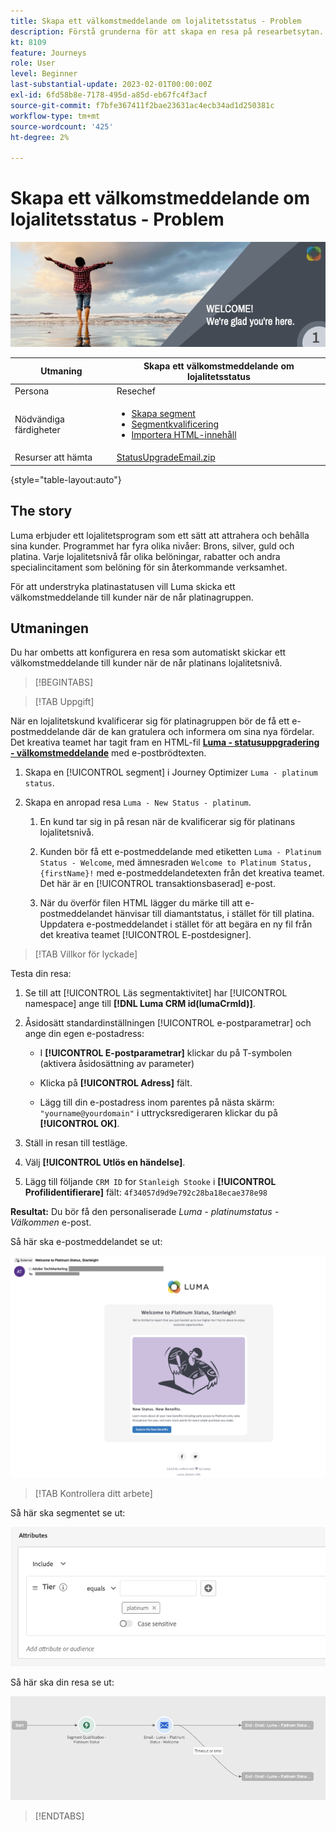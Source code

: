 ```yaml
---
title: Skapa ett välkomstmeddelande om lojalitetsstatus - Problem
description: Förstå grunderna för att skapa en resa på researbetsytan.
kt: 8109
feature: Journeys
role: User
level: Beginner
last-substantial-update: 2023-02-01T00:00:00Z
exl-id: 6fd58b8e-7178-495d-a85d-eb67fc4f3acf
source-git-commit: f7bfe367411f2bae23631ac4ecb34ad1d250381c
workflow-type: tm+mt
source-wordcount: '425'
ht-degree: 2%

---
```


# Skapa ett välkomstmeddelande om lojalitetsstatus - Problem

![Förmånsstatus, välkomstmeddelande - Challenge Banner](/help/challenges/assets/email-assets/luma-transactional-onboarding-1.png)

| Utmaning | Skapa ett välkomstmeddelande om lojalitetsstatus |
|---|---|
| Persona | Resechef |
| Nödvändiga färdigheter | <ul><li>[Skapa segment](https://experienceleague.adobe.com/docs/journey-optimizer-learn/tutorials/profiles-segments-subscriptions/create-segments.html)</li> <li>[Segmentkvalificering](https://experienceleague.adobe.com/docs/journey-optimizer-learn/tutorials/create-journeys/use-case-read-segment-qualification.html)</li><li>[Importera HTML-innehåll](https://experienceleague.adobe.com/docs/journey-optimizer-learn/tutorials/email-channel/import-and-author-html-email-content.html)</li></ul> |
| Resurser att hämta | [StatusUpgradeEmail.zip](/help/challenges/assets/email-assets/StatusUpgradeEmail.zip) |

{style=&quot;table-layout:auto&quot;}

## The story

Luma erbjuder ett lojalitetsprogram som ett sätt att attrahera och behålla sina kunder. Programmet har fyra olika nivåer: Brons, silver, guld och platina. Varje lojalitetsnivå får olika belöningar, rabatter och andra specialincitament som belöning för sin återkommande verksamhet.

För att understryka platinastatusen vill Luma skicka ett välkomstmeddelande till kunder när de når platinagruppen.

## Utmaningen

Du har ombetts att konfigurera en resa som automatiskt skickar ett välkomstmeddelande till kunder när de når platinans lojalitetsnivå.

>[!BEGINTABS]

>[!TAB Uppgift]

När en lojalitetskund kvalificerar sig för platinagruppen bör de få ett e-postmeddelande där de kan gratulera och informera om sina nya fördelar. Det kreativa teamet har tagit fram en HTML-fil **[Luma - statusuppgradering - välkomstmeddelande](/help/challenges/assets/email-assets/StatusUpgradeEmail.zip)** med e-postbrödtexten.

1. Skapa en [!UICONTROL segment] i Journey Optimizer `Luma - platinum status`.

1. Skapa en anropad resa `Luma - New Status - platinum`.

   1. En kund tar sig in på resan när de kvalificerar sig för platinans lojalitetsnivå.

   1. Kunden bör få ett e-postmeddelande med etiketten `Luma - Platinum Status - Welcome`, med ämnesraden `Welcome to Platinum Status, {firstName}!` med e-postmeddelandetexten från det kreativa teamet. Det här är en [!UICONTROL transaktionsbaserad] e-post.

   1. När du överför filen HTML lägger du märke till att e-postmeddelandet hänvisar till diamantstatus, i stället för till platina. Uppdatera e-postmeddelandet i stället för att begära en ny fil från det kreativa teamet [!UICONTROL E-postdesigner].

>[!TAB Villkor för lyckade]

Testa din resa:

1. Se till att [!UICONTROL Läs segmentaktivitet] har [!UICONTROL namespace] ange till **[!DNL Luma CRM id(lumaCrmId)]**.

1. Åsidosätt standardinställningen [!UICONTROL e-postparametrar] och ange din egen e-postadress:
   * I **[!UICONTROL E-postparametrar]** klickar du på T-symbolen (aktivera åsidosättning av parameter)

   * Klicka på **[!UICONTROL Adress]** fält.

   * Lägg till din e-postadress inom parentes på nästa skärm: `"yourname@yourdomain"` i uttrycksredigeraren klickar du på **[!UICONTROL OK]**.

1. Ställ in resan till testläge.

1. Välj **[!UICONTROL Utlös en händelse]**.

1. Lägg till följande `CRM ID` for `Stanleigh Stooke` i **[!UICONTROL Profilidentifierare]** fält: `4f34057d9d9e792c28ba18ecae378e98`

**Resultat:** Du bör få den personaliserade *Luma - platinumstatus - Välkommen* e-post.

Så här ska e-postmeddelandet se ut:

![Luma - statusuppgradering - välkomstmeddelande](/help/challenges/assets/status-upgrade-welcome-email.png)

>[!TAB Kontrollera ditt arbete]

Så här ska segmentet se ut:

![Luma - platinumstatus - segment](/help/challenges/assets/segment-luma-platinum-status.png)

Så här ska din resa se ut:

![platinum-status-upgrade-travel](/help/challenges/assets/journey-luma-status-upgrade.png)

>[!ENDTABS]
